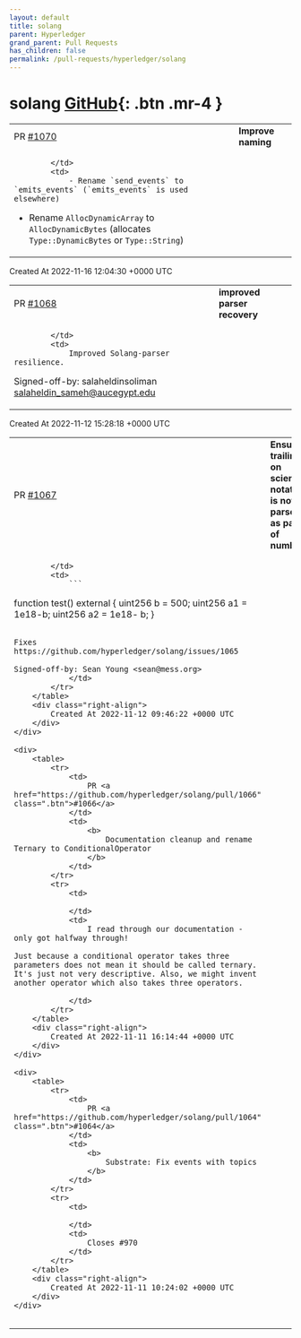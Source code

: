 ```yaml
---
layout: default
title: solang
parent: Hyperledger
grand_parent: Pull Requests
has_children: false
permalink: /pull-requests/hyperledger/solang
---
```


# solang <span class="fs-3 right-align">[GitHub](https://github.com/hyperledger/solang){: .btn .mr-4 }</span>


<div>
    <table>
        <tr>
            <td>
                PR <a href="https://github.com/hyperledger/solang/pull/1070" class=".btn">#1070</a>
            </td>
            <td>
                <b>
                    Improve naming
                </b>
            </td>
        </tr>
        <tr>
            <td>
                
            </td>
            <td>
                - Rename `send_events` to `emits_events` (`emits_events` is used elsewhere)
- Rename `AllocDynamicArray` to `AllocDynamicBytes` (allocates `Type::DynamicBytes` or `Type::String`)
            </td>
        </tr>
    </table>
    <div class="right-align">
        Created At 2022-11-16 12:04:30 +0000 UTC
    </div>
</div>

<div>
    <table>
        <tr>
            <td>
                PR <a href="https://github.com/hyperledger/solang/pull/1068" class=".btn">#1068</a>
            </td>
            <td>
                <b>
                    improved parser recovery
                </b>
            </td>
        </tr>
        <tr>
            <td>
                
            </td>
            <td>
                Improved Solang-parser resilience. 
Signed-off-by: salaheldinsoliman <salaheldin_sameh@aucegypt.edu>
            </td>
        </tr>
    </table>
    <div class="right-align">
        Created At 2022-11-12 15:28:18 +0000 UTC
    </div>
</div>

<div>
    <table>
        <tr>
            <td>
                PR <a href="https://github.com/hyperledger/solang/pull/1067" class=".btn">#1067</a>
            </td>
            <td>
                <b>
                    Ensure trailing - on scientific notation is not parsed as part of number
                </b>
            </td>
        </tr>
        <tr>
            <td>
                
            </td>
            <td>
                ```
function test() external {
    uint256 b = 500;
    uint256 a1 = 1e18-b;
    uint256 a2 = 1e18- b;
}
```

Fixes https://github.com/hyperledger/solang/issues/1065

Signed-off-by: Sean Young <sean@mess.org>
            </td>
        </tr>
    </table>
    <div class="right-align">
        Created At 2022-11-12 09:46:22 +0000 UTC
    </div>
</div>

<div>
    <table>
        <tr>
            <td>
                PR <a href="https://github.com/hyperledger/solang/pull/1066" class=".btn">#1066</a>
            </td>
            <td>
                <b>
                    Documentation cleanup and rename Ternary to ConditionalOperator
                </b>
            </td>
        </tr>
        <tr>
            <td>
                
            </td>
            <td>
                I read through our documentation - only got halfway through!

Just because a conditional operator takes three parameters does not mean it should be called ternary. It's just not very descriptive. Also, we might invent another operator which also takes three operators.

            </td>
        </tr>
    </table>
    <div class="right-align">
        Created At 2022-11-11 16:14:44 +0000 UTC
    </div>
</div>

<div>
    <table>
        <tr>
            <td>
                PR <a href="https://github.com/hyperledger/solang/pull/1064" class=".btn">#1064</a>
            </td>
            <td>
                <b>
                    Substrate: Fix events with topics
                </b>
            </td>
        </tr>
        <tr>
            <td>
                
            </td>
            <td>
                Closes #970 
            </td>
        </tr>
    </table>
    <div class="right-align">
        Created At 2022-11-11 10:24:02 +0000 UTC
    </div>
</div>

